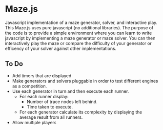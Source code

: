 Maze.js
======

Javascript implementation of a maze generator, solver, and interactive play. This Maze.js uses pure javascript (no additional libraries). The purpose of the code is to provide a simple environment where you can learn to write javascript by implementing a maze generator or maze solver. You can then interactively play the maze or compare the difficulty of your generator or efficency of your solver against other implementations.

## To Do
* Add timers that are displayed
* Make generators and solvers pluggable in order to test different engines as a competition. 
* Use each generator in turn and then execute each runner.
  * For each runner display:
    * Number of trace nodes left behind.
    * Time taken to execute.
  * For each generator calculate its complexity by displaying the average result from all runners.
* Allow multiple players
